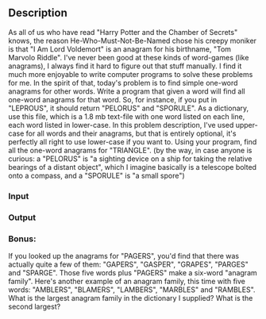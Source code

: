 ## Description
As all of us who have read "Harry Potter and the Chamber of Secrets" knows, the reason He-Who-Must-Not-Be-Named chose his creepy moniker is that "I Am Lord Voldemort" is an anagram for his birthname, "Tom Marvolo Riddle".
I've never been good at these kinds of word-games (like anagrams), I always find it hard to figure out that stuff manually. I find it much more enjoyable to write computer programs to solve these problems for me. In the spirit of that, today's problem is to find simple one-word anagrams for other words.
Write a program that given a word will find all one-word anagrams for that word. So, for instance, if you put in "LEPROUS", it should return "PELORUS" and "SPORULE". As a dictionary, use this file, which is a 1.8 mb text-file with one word listed on each line, each word listed in lower-case. In this problem description, I've used upper-case for all words and their anagrams, but that is entirely optional, it's perfectly all right to use lower-case if you want to.
Using your program, find all the one-word anagrams for "TRIANGLE".
(by the way, in case anyone is curious: a "PELORUS" is "a sighting device on a ship for taking the relative bearings of a distant object", which I imagine basically is a telescope bolted onto a compass, and a "SPORULE" is "a small spore")

### Input


### Output

### Bonus:
If you looked up the anagrams for "PAGERS", you'd find that there was actually quite a few of them: "GAPERS", "GASPER", "GRAPES", "PARGES" and "SPARGE". Those five words plus "PAGERS" make a six-word "anagram family".
Here's another example of an anagram family, this time with five words: "AMBLERS", "BLAMERS", "LAMBERS", "MARBLES" and "RAMBLES".
What is the largest anagram family in the dictionary I supplied? What is the second largest?
